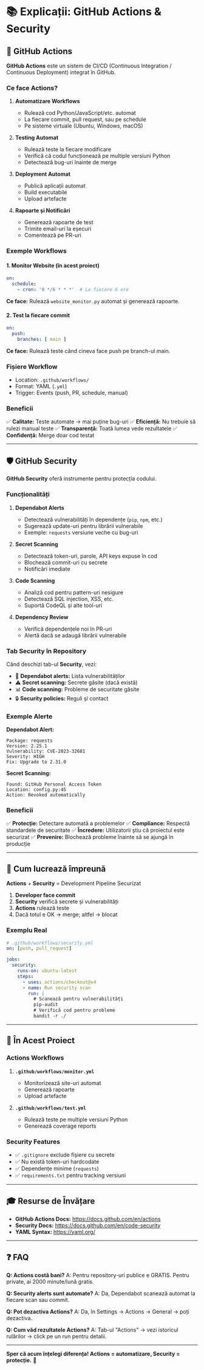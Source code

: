 # 📚 Explicații: GitHub Actions & Security

## 🔄 GitHub Actions

**GitHub Actions** este un sistem de CI/CD (Continuous Integration / Continuous Deployment) integrat în GitHub.

### Ce face Actions?

1. **Automatizare Workflows**
   - Rulează cod Python/JavaScript/etc. automat
   - La fiecare commit, pull request, sau pe schedule
   - Pe sisteme virtuale (Ubuntu, Windows, macOS)

2. **Testing Automat**
   - Rulează teste la fiecare modificare
   - Verifică că codul funcționează pe multiple versiuni Python
   - Detectează bug-uri înainte de merge

3. **Deployment Automat**
   - Publică aplicații automat
   - Build executabile
   - Upload artefacte

4. **Rapoarte și Notificări**
   - Generează rapoarte de test
   - Trimite email-uri la eșecuri
   - Comentează pe PR-uri

### Exemple Workflows

#### 1. Monitor Website (în acest proiect)
```yaml
on:
  schedule:
    - cron: '0 */6 * * *'  # La fiecare 6 ore
```

**Ce face:** Rulează `website_monitor.py` automat și generează rapoarte.

#### 2. Test la fiecare commit
```yaml
on:
  push:
    branches: [ main ]
```

**Ce face:** Rulează teste când cineva face push pe branch-ul main.

### Fișiere Workflow

- Location: `.github/workflows/`
- Format: YAML (`.yml`)
- Trigger: Events (push, PR, schedule, manual)

### Beneficii

✅ **Calitate:** Teste automate → mai puține bug-uri
✅ **Eficiență:** Nu trebuie să rulezi manual teste
✅ **Transparență:** Toată lumea vede rezultatele
✅ **Confidență:** Merge doar cod testat

---

## 🛡️ GitHub Security

**GitHub Security** oferă instrumente pentru protecția codului.

### Funcționalități

1. **Dependabot Alerts**
   - Detectează vulnerabilități în dependențe (`pip`, `npm`, etc.)
   - Sugerează update-uri pentru librării vulnerabile
   - Exemple: `requests` versiune veche cu bug-uri

2. **Secret Scanning**
   - Detectează token-uri, parole, API keys expuse în cod
   - Blochează commit-uri cu secrete
   - Notificări imediate

3. **Code Scanning**
   - Analiză cod pentru pattern-uri nesigure
   - Detectează SQL injection, XSS, etc.
   - Suportă CodeQL și alte tool-uri

4. **Dependency Review**
   - Verifică dependențele noi în PR-uri
   - Alertă dacă se adaugă librării vulnerabile

### Tab Security în Repository

Când deschizi tab-ul **Security**, vezi:

- 🔴 **Dependabot alerts:** Lista vulnerabilităților
- ⚠️ **Secret scanning:** Secrete găsite (dacă există)
- 📊 **Code scanning:** Probleme de securitate găsite
- 🔒 **Security policies:** Reguli și contact

### Exemple Alerte

**Dependabot Alert:**
```
Package: requests
Version: 2.25.1
Vulnerability: CVE-2023-32681
Severity: HIGH
Fix: Upgrade to 2.31.0
```

**Secret Scanning:**
```
Found: GitHub Personal Access Token
Location: config.py:45
Action: Revoked automatically
```

### Beneficii

✅ **Protecție:** Detectare automată a problemelor
✅ **Compliance:** Respectă standardele de securitate
✅ **Încredere:** Utilizatorii știu că proiectul este securizat
✅ **Prevenire:** Blochează probleme înainte să se ajungă în producție

---

## 🔗 Cum lucrează împreună

**Actions** + **Security** = Development Pipeline Securizat

1. **Developer face commit**
2. **Security** verifică secrete și vulnerabilități
3. **Actions** rulează teste
4. Dacă totul e OK → merge; altfel → blocat

### Exemplu Real

```yaml
# .github/workflows/security.yml
on: [push, pull_request]

jobs:
  security:
    runs-on: ubuntu-latest
    steps:
      - uses: actions/checkout@v4
      - name: Run security scan
        run: |
          # Scanează pentru vulnerabilități
          pip-audit
          # Verifică cod pentru probleme
          bandit -r ./
```

---

## 📝 În Acest Proiect

### Actions Workflows

1. **`.github/workflows/monitor.yml`**
   - Monitorizează site-uri automat
   - Generează rapoarte
   - Upload artefacte

2. **`.github/workflows/test.yml`**
   - Rulează teste pe multiple versiuni Python
   - Generează coverage reports

### Security Features

- ✅ `.gitignore` exclude fișiere cu secrete
- ✅ Nu există token-uri hardcodate
- ✅ Dependențe minime (`requests`)
- ✅ `requirements.txt` pentru tracking versiuni

---

## 🎓 Resurse de Învățare

- **GitHub Actions Docs:** https://docs.github.com/en/actions
- **Security Docs:** https://docs.github.com/en/code-security
- **YAML Syntax:** https://yaml.org/

---

## ❓ FAQ

**Q: Actions costă bani?**
A: Pentru repository-uri publice e GRATIS. Pentru private, ai 2000 minute/lună gratis.

**Q: Security alerts sunt automate?**
A: Da, Dependabot scanează automat la fiecare scan sau commit.

**Q: Pot dezactiva Actions?**
A: Da, în Settings → Actions → General → poți dezactiva.

**Q: Cum văd rezultatele Actions?**
A: Tab-ul "Actions" → vezi istoricul rulărilor → click pe un run pentru detalii.

---

**Sper că acum înțelegi diferența! Actions = automatizare, Security = protecție.** 🚀

